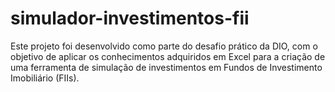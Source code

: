 # simulador-investimentos-fii
Este projeto foi desenvolvido como parte do desafio prático da DIO, com o objetivo de aplicar os conhecimentos adquiridos em Excel para a criação de uma ferramenta de simulação de investimentos em Fundos de Investimento Imobiliário (FIIs).
